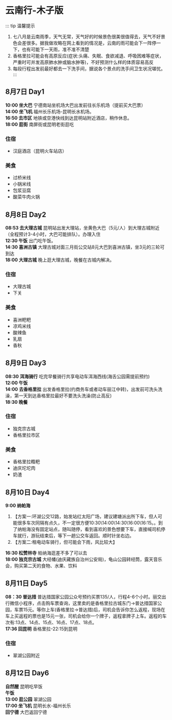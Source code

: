 # 云南行-木子版
::: tip 温馨提示  
 1. 七八月是云南雨季，天气无常，天气好的时候景色很美很值得去，天气不好景色会差很多。据我做攻略在网上看到的情况是，云南的雨可能会下一阵停一下，也有可能下一天雨，准不准不清楚
 2. 香格里拉可能会有高原反应(症状:头痛、失眠、食欲减退、呼吸困难等症状，严重时可并发高原肺水肿或脑水肿等)，不好预测什么样的体质容易高反
 3. 每段行程出发前最好都去一下洗手间，据说各个景点的洗手间卫生状况堪忧。
:::

## 8月7日 Day1
**10:00 坐大巴** 宁德南站坐机场大巴出发前往长乐机场（提前买大巴票）  
**14:00 坐飞机** 福州长乐机场-昆明长水机场。  
**16:50 去市区** 地铁或空港快线到达昆明站附近酒店，稍作休息。  
**18:00 逛街** 南屏街或昆明老街逛吃
### 住宿
- 汉庭酒店（昆明火车站店）
### 美食
- 过桥米线
- 小锅米线
- 包浆豆腐
- 酸菜牛肉火锅
## 8月8日 Day2
**08:53 去大理古城** 昆明站出发大理站，坐黄色大巴（5元/人）到大理古城附近（全程预计3-4小时，大巴可能排队）。办理入住  
**12:30 午饭** 出门吃午饭。  
**14:30 喜洲古镇** 大理古城对面三月街公交站8元大巴到喜洲古镇，坐3元的三轮可到达  
**18:00 大理古城** 晚上逛大理古城，晚餐在古城内解决。
### 住宿
- 大理古城
- 下关
### 美食
- 喜洲粑粑
- 凉鸡米线
- 酸辣鱼
- 乳扇
- 香秋
## 8月9日 Day3
**08:30 洱海骑行** 吃完早餐骑行共享电动车洱海西线(海舌公园需提前预约)  
**12:00 午饭**   
**14:00 去香格里拉** 出发香格里拉(约商务车或者动车丽江中转)，出发前可洗头洗澡，第一天到达香格里拉最好不要洗头洗澡(防止高反)   
**18:30 晚餐** 
### 住宿
- 独克宗古城
- 香格里拉市区
### 美食
- 香格里拉糌粑
- 迪庆坨坨肉
- 奶渣 
## 8月10日 Day4
**9:00 纳帕海**
1. 【方案一:环湖公交12路，始发站红太阳广场，建议建塘派出所下车，但人可能很多车次同隔有点久，不一定很方便10:30\14:00\14:30\16:00\16:15。。到了纳帕海没有固定站点，随叫随停，看到喜欢的景色想要下车，直接喊司机停车就行，游玩结束后，等下一趟公交车返回。顺时针坐右边。  
2. 【方案二:租电动车骑行，但可能会下雨，风比较大】  

**16:30 松赞林寺** 帕纳海逛差不多了可以去  
**18:00 独克宗古城** 大经幡(迪庆藏族自治州公安局)，龟山公园转经筒，露天音乐会，购买第二天的食物、水果、饮料
## 8月11日 Day5
**08：30 普达措** 普达措国家公园公众号预约买票135/人，行程4-6个小时。丽交出行微信小程序，点击购车票查询，这里卖的是香格里拉古城东门→普达措国家公园，车票15元。等你上车(香格里拉→普达措)后，司机会告诉你怎么返程，现场在车上买返程的票也是15元一张，司机会给你一个牌子，返程拿牌子上车。返程的车次有:13点、14点、15点、16点、17点、18点。  
**17:36 回昆明** 香格里拉-22:15到昆明
### 住宿
- 翠湖公园附近
## 8月12日 Day6
**自然醒** 昆明吃早饭  
**午饭**  
**13:00 逛公园** 翠湖公园  
**17:00 坐飞机** 昆明长水-福州长乐  
**回宁德** 大巴返回宁德